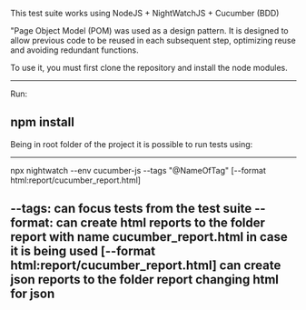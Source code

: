 This test suite works using NodeJS + NightWatchJS + Cucumber (BDD)

"Page Object Model (POM) was used as a design pattern. 
It is designed to allow previous code to be reused in each subsequent step, optimizing reuse and avoiding redundant functions. 

To use it, you must first clone the repository and install the node modules.


----------------------------------------------------------------------------------------------------------------------------------------------------------------------------
Run:

npm install
----------------------------------------------------------------------------------------------------------------------------------------------------------------------------


Being in root folder of the project it is possible to run tests using:

----------------------------------------------------------------------------------------------------------------------------------------------------------------------------
npx nightwatch --env cucumber-js --tags "@NameOfTag"  [--format html:report/cucumber_report.html]

--tags: can focus tests from the test suite
--format: can create html reports to the folder report with name cucumber_report.html in case it is being used [--format html:report/cucumber_report.html]
          can create json reports to the folder report changing html for json
----------------------------------------------------------------------------------------------------------------------------------------------------------------------------